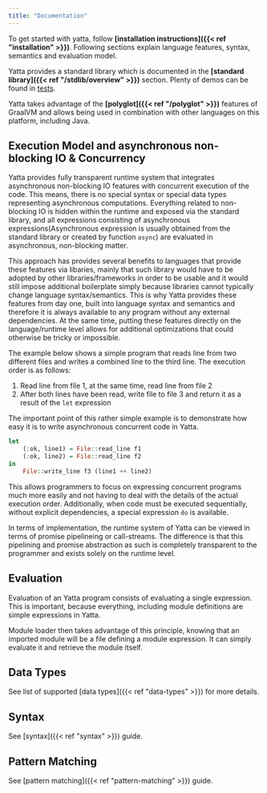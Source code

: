 ```yaml
---
title: "Documentation"
---
```


To get started with yatta, follow **[installation instructions]({{< ref "installation" >}})**. Following sections explain language features, syntax, semantics and evaluation model.

Yatta provides a standard library which is documented in the **[standard library]({{< ref "/stdlib/overview" >}})** section.
Plenty of demos can be found in [tests](https://github.com/yatta-lang/yatta/tree/master/language/tests).

Yatta takes advantage of the **[polyglot]({{< ref "/polyglot" >}})** features of GraalVM and allows being used in combination with other languages on this platform, including Java.

## Execution Model and asynchronous non-blocking IO & Concurrency
Yatta provides fully transparent runtime system that integrates asynchronous non-blocking IO features with concurrent execution of the code. This means, there is no special syntax or special data types representing asynchronous computations. Everything related to non-blocking IO is hidden within the runtime and exposed via the standard library, and all expressions consisting of asynchronous expressions(Asynchronous expression is usually obtained from the standard library or created by function `async`) are evaluated in asynchronous, non-blocking matter.

This approach has provides several benefits to languages that provide these features via libaries, mainly that such library would have to be adopted by other libraries/frameworks in order to be usable and it would still impose additional boilerplate simply because libraries cannot typically change language syntax/semantics. This is why Yatta provides these features from day one, built into language syntax and semantics and therefore it is always available to any program without any external dependencies. At the same time, putting these features directly on the language/runtime level allows for additional optimizations that could otherwise be tricky or impossible.

The example below shows a simple program that reads line from two different files and writes a combined line to the third line. The execution order is as follows:

1. Read line from file 1, at the same time, read line from file 2
2. After both lines have been read, write file to file 3 and return it as a result of the `let` expression

The important point of this rather simple example is to demonstrate how easy it is to write asynchronous concurrent code in Yatta.

```haskell
let
    (:ok, line1) = File::read_line f1
    (:ok, line2) = File::read_line f2
in
    File::write_line f3 (line1 ++ line2)
```

This allows programmers to focus on expressing concurrent programs much more easily and not having to deal with the details of the actual execution order. Additionally, when code must be executed sequentially, without explicit dependencies, a special expression `do` is available.

In terms of implementation, the runtime system of Yatta can be viewed in terms of promise pipelineing or call-streams. The difference is that this pipelining and promise abstraction as such is completely transparent to the programmer and exists solely on the runtime level.

## Evaluation
Evaluation of an Yatta program consists of evaluating a single expression. This is important, because everything, including module definitions are simple expressions in Yatta.

Module loader then takes advantage of this principle, knowing that an imported module will be a file defining a module expression. It can simply evaluate it and retrieve the module itself.

## Data Types
See list of supported [data types]({{< ref "data-types" >}}) for more details.

## Syntax
See [syntax]({{< ref "syntax" >}}) guide.

## Pattern Matching
See [pattern matching]({{< ref "pattern-matching" >}}) guide.
